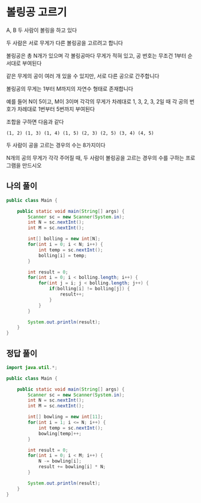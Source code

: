 # 볼링공 고르기

A, B 두 사람이 볼링을 하고 있다

두 사람은 서로 무게가 다른 볼링공을 고르려고 합니다

볼링공은 총 N개가 있으며 각 볼링공마다 무게가 적혀 있고, 공 번호는 무조건 1부터 순서대로 부여된다

같은 무게의 공이 여러 개 있을 수 있지만, 서로 다른 공으로 간주합니다

볼링공의 무게는 1부터 M까지의 자연수 형태로 존재합니다

예를 들어 N이 5이고, M이 3이며 각각의 무게가 차례대로 1, 3, 2, 3, 2일 때 각 공의 번호가 차례대로 1번부터 5번까지 부여된다

조합을 구하면 다음과 같다

```
(1, 2) (1, 3) (1, 4) (1, 5) (2, 3) (2, 5) (3, 4) (4, 5)
```

두 사람이 공을 고르는 경우의 수는 8가지이다

N개의 공의 무게가 각각 주어질 때, 두 사람이 볼링공을 고르는 경우의 수를 구하는 프로그램을 만드시오

## 나의 풀이

```java
public class Main {

    public static void main(String[] args) {
        Scanner sc = new Scanner(System.in);
        int N = sc.nextInt();
        int M = sc.nextInt();

        int[] bolling = new int[N];
        for(int i = 0; i < N; i++) {
            int temp = sc.nextInt();
            bolling[i] = temp;
        }

        int result = 0;
        for(int i = 0; i < bolling.length; i++) {
            for(int j = i; j < bolling.length; j++) {
                if(bolling[i] != bolling[j]) {
                    result++;
                }
            }
        }

        System.out.println(result);
    }
}
```

## 정답 풀이

```java
import java.util.*;

public class Main {

    public static void main(String[] args) {
        Scanner sc = new Scanner(System.in);
        int N = sc.nextInt();
        int M = sc.nextInt();

        int[] bowling = new int[11];
        for(int i = 1; i <= N; i++) {
            int temp = sc.nextInt();
            bowling[temp]++;
        }

        int result = 0;
        for(int i = 0; i < M; i++) {
            N -= bowling[i];
            result += bowling[i] * N;
        }

        System.out.println(result);
    }
}
```